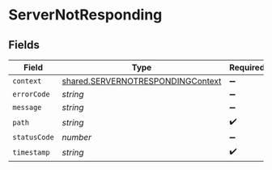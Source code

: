 # ServerNotResponding


## Fields

| Field                                                                                         | Type                                                                                          | Required                                                                                      | Description                                                                                   |
| --------------------------------------------------------------------------------------------- | --------------------------------------------------------------------------------------------- | --------------------------------------------------------------------------------------------- | --------------------------------------------------------------------------------------------- |
| `context`                                                                                     | [shared.SERVERNOTRESPONDINGContext](../../../sdk/models/shared/servernotrespondingcontext.md) | :heavy_minus_sign:                                                                            | N/A                                                                                           |
| `errorCode`                                                                                   | *string*                                                                                      | :heavy_minus_sign:                                                                            | N/A                                                                                           |
| `message`                                                                                     | *string*                                                                                      | :heavy_minus_sign:                                                                            | N/A                                                                                           |
| `path`                                                                                        | *string*                                                                                      | :heavy_check_mark:                                                                            | N/A                                                                                           |
| `statusCode`                                                                                  | *number*                                                                                      | :heavy_minus_sign:                                                                            | N/A                                                                                           |
| `timestamp`                                                                                   | *string*                                                                                      | :heavy_check_mark:                                                                            | N/A                                                                                           |